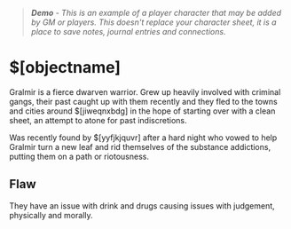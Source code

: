 > ***Demo** - This is an example of a player character that may be added by GM or players. This doesn't replace your character sheet, it is a place to save notes, journal entries and connections.*

# $[objectname]

Gralmir is a fierce dwarven warrior. Grew up heavily involved with criminal gangs, their past caught up with them recently and they fled to the towns and cities around $[jiweqnxbdg] in the hope of starting over with a clean sheet, an attempt to atone for past indiscretions.

Was recently found by $[yyfjkjquvr] after a hard night who vowed to help Gralmir turn a new leaf and rid themselves of the substance addictions, putting them on a path or riotousness.

## Flaw

They have an issue with drink and drugs causing issues with judgement, physically and morally.